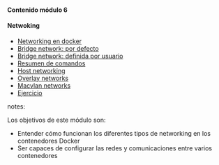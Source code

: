#### Contenido módulo 6

#### Netwoking

* [Networking en docker](#/networking-overview)
* [Bridge network: por defecto](#/default-bridge-networks)
* [Bridge network: definida por usuario](#/user-defined-bridge-networks)
* [Resumen de comandos](#/docker-network-command-summary)
* [Host networking](#/host-networking)
* [Overlay networks](#/overlay-networks)
* [Macvlan networks](#/dockerfile-volume)
* [Ejercicio](/#exercise)

notes:

Los objetivos de este módulo son:

* Entender cómo funcionan los diferentes tipos de networking en los contenedores Docker
* Ser capaces de configurar las redes y comunicaciones entre varios contenedores